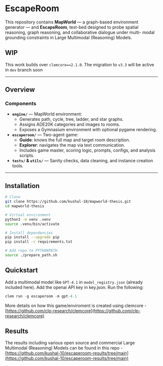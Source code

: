 # EscapeRoom

This repository contains **MapWorld** — a graph-based environment generator — and **EscapeRoom**, test-bed designed to probe
spatial reasoning, graph reasoning, and collaborative dialogue under multi-
modal grounding constraints in Large Multimodal (Reasoning) Models.

## WIP

This work builds over ```clemcore==2.1.0```. The migration to `v3.3` will be active in `dev` branch soon


---

## Overview

### Components
- **`engine/`** — MapWorld environment:
  - Generates path, cycle, tree, ladder, and star graphs.
  - Assigns ADE20K categories and images to rooms.
  - Exposes a Gymnasium environment with optional pygame rendering.
- **`escaperoom/`** — Two-agent game:
  - **Guide**: knows the full map and target room description.
  - **Explorer**: navigates the map via text communication.
  - Includes game master, scoring logic, prompts, configs, and analysis scripts.
- **`tests/` & `utils/`** — Sanity checks, data cleaning, and instance creation tools.

---

## Installation

```bash
# Clone
git clone https://github.com/kushal-10/mapworld-thesis.git
cd mapworld-thesis

# Virtual environment
python3 -m venv .venv
source .venv/bin/activate

# Install dependencies
pip install --upgrade pip
pip install -r requirements.txt

# Add repo to PYTHONPATH
source ./prepare_path.sh
``` 

## Quickstart 

Add a multimodal model like `GPT-4.1` in `model_registry.json` (already included here). Add the openai API key in key.json.
Run the following:

```python
clem run -g escaperoom -m gpt-4.1
```

More details on how this game/enviroment is created using clemcore - [https://github.com/clp-research/clemcore](https://github.com/clp-research/clemcore)

## Results

The results including various open source and commercial Large Multimodal (Reasoning) Models can be found in this repo - [https://github.com/kushal-10/escaperoom-results/tree/main](https://github.com/kushal-10/escaperoom-results/tree/main)
